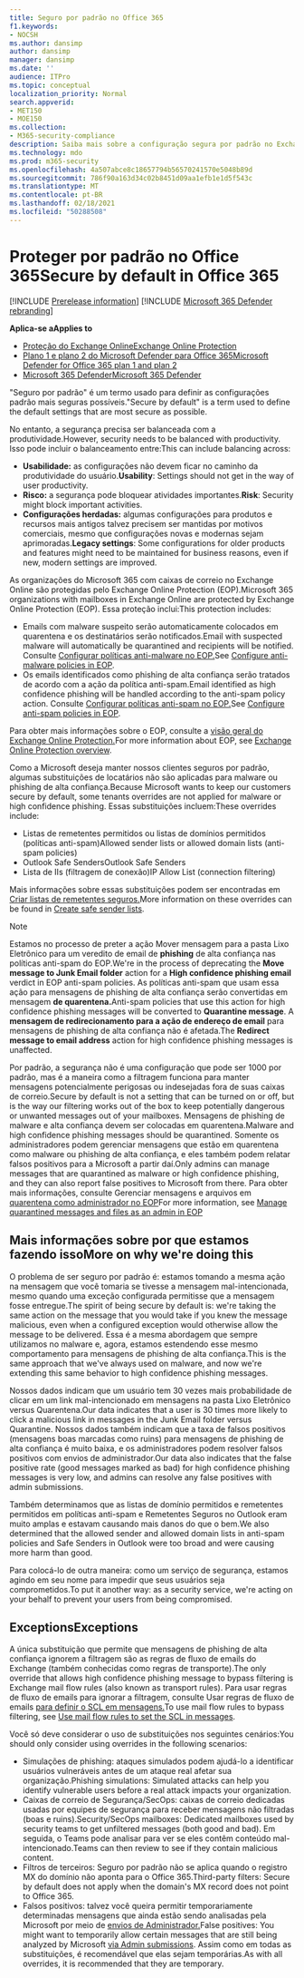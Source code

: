 ```yaml
---
title: Seguro por padrão no Office 365
f1.keywords:
- NOCSH
ms.author: dansimp
author: dansimp
manager: dansimp
ms.date: ''
audience: ITPro
ms.topic: conceptual
localization_priority: Normal
search.appverid:
- MET150
- MOE150
ms.collection:
- M365-security-compliance
description: Saiba mais sobre a configuração segura por padrão no Exchange Online Protection (EOP)
ms.technology: mdo
ms.prod: m365-security
ms.openlocfilehash: 4a507abce8c18657794b56570241570e5048b89d
ms.sourcegitcommit: 786f90a163d34c02b8451d09aa1efb1e1d5f543c
ms.translationtype: MT
ms.contentlocale: pt-BR
ms.lasthandoff: 02/18/2021
ms.locfileid: "50288508"
---
```

# <a name="secure-by-default-in-office-365"></a><span data-ttu-id="f0ee7-103">Proteger por padrão no Office 365</span><span class="sxs-lookup"><span data-stu-id="f0ee7-103">Secure by default in Office 365</span></span>

[!INCLUDE [Prerelease information](../includes/prerelease.md)]
[!INCLUDE [Microsoft 365 Defender rebranding](../includes/microsoft-defender-for-office.md)]

<span data-ttu-id="f0ee7-104">**Aplica-se a**</span><span class="sxs-lookup"><span data-stu-id="f0ee7-104">**Applies to**</span></span>
- [<span data-ttu-id="f0ee7-105">Proteção do Exchange Online</span><span class="sxs-lookup"><span data-stu-id="f0ee7-105">Exchange Online Protection</span></span>](exchange-online-protection-overview.md)
- [<span data-ttu-id="f0ee7-106">Plano 1 e plano 2 do Microsoft Defender para Office 365</span><span class="sxs-lookup"><span data-stu-id="f0ee7-106">Microsoft Defender for Office 365 plan 1 and plan 2</span></span>](office-365-atp.md)
- [<span data-ttu-id="f0ee7-107">Microsoft 365 Defender</span><span class="sxs-lookup"><span data-stu-id="f0ee7-107">Microsoft 365 Defender</span></span>](../mtp/microsoft-threat-protection.md)

<span data-ttu-id="f0ee7-108">"Seguro por padrão" é um termo usado para definir as configurações padrão mais seguras possíveis.</span><span class="sxs-lookup"><span data-stu-id="f0ee7-108">"Secure by default" is a term used to define the default settings that are most secure as possible.</span></span>

<span data-ttu-id="f0ee7-109">No entanto, a segurança precisa ser balanceada com a produtividade.</span><span class="sxs-lookup"><span data-stu-id="f0ee7-109">However, security needs to be balanced with productivity.</span></span> <span data-ttu-id="f0ee7-110">Isso pode incluir o balanceamento entre:</span><span class="sxs-lookup"><span data-stu-id="f0ee7-110">This can include balancing across:</span></span>

- <span data-ttu-id="f0ee7-111">**Usabilidade:** as configurações não devem ficar no caminho da produtividade do usuário.</span><span class="sxs-lookup"><span data-stu-id="f0ee7-111">**Usability**: Settings should not get in the way of user productivity.</span></span>
- <span data-ttu-id="f0ee7-112">**Risco:** a segurança pode bloquear atividades importantes.</span><span class="sxs-lookup"><span data-stu-id="f0ee7-112">**Risk**: Security might block important activities.</span></span>
- <span data-ttu-id="f0ee7-113">**Configurações herdadas:** algumas configurações para produtos e recursos mais antigos talvez precisem ser mantidas por motivos comerciais, mesmo que configurações novas e modernas sejam aprimoradas.</span><span class="sxs-lookup"><span data-stu-id="f0ee7-113">**Legacy settings**: Some configurations for older products and features might need to be maintained for business reasons, even if new, modern settings are improved.</span></span>

<span data-ttu-id="f0ee7-114">As organizações do Microsoft 365 com caixas de correio no Exchange Online são protegidas pelo Exchange Online Protection (EOP).</span><span class="sxs-lookup"><span data-stu-id="f0ee7-114">Microsoft 365 organizations with mailboxes in Exchange Online are protected by Exchange Online Protection (EOP).</span></span> <span data-ttu-id="f0ee7-115">Essa proteção inclui:</span><span class="sxs-lookup"><span data-stu-id="f0ee7-115">This protection includes:</span></span>

- <span data-ttu-id="f0ee7-116">Emails com malware suspeito serão automaticamente colocados em quarentena e os destinatários serão notificados.</span><span class="sxs-lookup"><span data-stu-id="f0ee7-116">Email with suspected malware will automatically be quarantined and recipients will be notified.</span></span> <span data-ttu-id="f0ee7-117">Consulte [Configurar políticas anti-malware no EOP.](configure-anti-malware-policies.md)</span><span class="sxs-lookup"><span data-stu-id="f0ee7-117">See [Configure anti-malware policies in EOP](configure-anti-malware-policies.md).</span></span>
- <span data-ttu-id="f0ee7-118">Os emails identificados como phishing de alta confiança serão tratados de acordo com a ação da política anti-spam.</span><span class="sxs-lookup"><span data-stu-id="f0ee7-118">Email identified as high confidence phishing will be handled according to the anti-spam policy action.</span></span> <span data-ttu-id="f0ee7-119">Consulte [Configurar políticas anti-spam no EOP.](configure-your-spam-filter-policies.md)</span><span class="sxs-lookup"><span data-stu-id="f0ee7-119">See [Configure anti-spam policies in EOP](configure-your-spam-filter-policies.md).</span></span>

<span data-ttu-id="f0ee7-120">Para obter mais informações sobre o EOP, consulte a [visão geral do Exchange Online Protection.](exchange-online-protection-overview.md)</span><span class="sxs-lookup"><span data-stu-id="f0ee7-120">For more information about EOP, see [Exchange Online Protection overview](exchange-online-protection-overview.md).</span></span>

<span data-ttu-id="f0ee7-121">Como a Microsoft deseja manter nossos clientes seguros por padrão, algumas substituições de locatários não são aplicadas para malware ou phishing de alta confiança.</span><span class="sxs-lookup"><span data-stu-id="f0ee7-121">Because Microsoft wants to keep our customers secure by default, some tenants overrides are not applied for malware or high confidence phishing.</span></span> <span data-ttu-id="f0ee7-122">Essas substituições incluem:</span><span class="sxs-lookup"><span data-stu-id="f0ee7-122">These overrides include:</span></span>

- <span data-ttu-id="f0ee7-123">Listas de remetentes permitidos ou listas de domínios permitidos (políticas anti-spam)</span><span class="sxs-lookup"><span data-stu-id="f0ee7-123">Allowed sender lists or allowed domain lists (anti-spam policies)</span></span>
- <span data-ttu-id="f0ee7-124">Outlook Safe Senders</span><span class="sxs-lookup"><span data-stu-id="f0ee7-124">Outlook Safe Senders</span></span>
- <span data-ttu-id="f0ee7-125">Lista de IIs (filtragem de conexão)</span><span class="sxs-lookup"><span data-stu-id="f0ee7-125">IP Allow List (connection filtering)</span></span>

<span data-ttu-id="f0ee7-126">Mais informações sobre essas substituições podem ser encontradas em [Criar listas de remetentes seguros.](create-safe-sender-lists-in-office-365.md)</span><span class="sxs-lookup"><span data-stu-id="f0ee7-126">More information on these overrides can be found in [Create safe sender lists](create-safe-sender-lists-in-office-365.md).</span></span>

> [!NOTE]
> <span data-ttu-id="f0ee7-127">Estamos no processo de preter a  ação Mover mensagem para a pasta Lixo Eletrônico para um veredito de email de **phishing** de alta confiança nas políticas anti-spam do EOP.</span><span class="sxs-lookup"><span data-stu-id="f0ee7-127">We're in the process of deprecating the **Move message to Junk Email folder** action for a **High confidence phishing email** verdict in EOP anti-spam policies.</span></span> <span data-ttu-id="f0ee7-128">As políticas anti-spam que usam essa ação para mensagens de phishing de alta confiança serão convertidas em mensagem **de quarentena.**</span><span class="sxs-lookup"><span data-stu-id="f0ee7-128">Anti-spam policies that use this action for high confidence phishing messages will be converted to **Quarantine message**.</span></span> <span data-ttu-id="f0ee7-129">A **mensagem de redirecionamento para a ação de endereço de email** para mensagens de phishing de alta confiança não é afetada.</span><span class="sxs-lookup"><span data-stu-id="f0ee7-129">The **Redirect message to email address** action for high confidence phishing messages is unaffected.</span></span>

<span data-ttu-id="f0ee7-130">Por padrão, a segurança não é uma configuração que pode ser 1000 por padrão, mas é a maneira como a filtragem funciona para manter mensagens potencialmente perigosas ou indesejadas fora de suas caixas de correio.</span><span class="sxs-lookup"><span data-stu-id="f0ee7-130">Secure by default is not a setting that can be turned on or off, but is the way our filtering works out of the box to keep potentially dangerous or unwanted messages out of your mailboxes.</span></span> <span data-ttu-id="f0ee7-131">Mensagens de phishing de malware e alta confiança devem ser colocadas em quarentena.</span><span class="sxs-lookup"><span data-stu-id="f0ee7-131">Malware and high confidence phishing messages should be quarantined.</span></span> <span data-ttu-id="f0ee7-132">Somente os administradores podem gerenciar mensagens que estão em quarentena como malware ou phishing de alta confiança, e eles também podem relatar falsos positivos para a Microsoft a partir daí.</span><span class="sxs-lookup"><span data-stu-id="f0ee7-132">Only admins can manage messages that are quarantined as malware or high confidence phishing, and they can also report false positives to Microsoft from there.</span></span> <span data-ttu-id="f0ee7-133">Para obter mais informações, consulte Gerenciar mensagens e arquivos em [quarentena como administrador no EOP](manage-quarantined-messages-and-files.md)</span><span class="sxs-lookup"><span data-stu-id="f0ee7-133">For more information, see [Manage quarantined messages and files as an admin in EOP](manage-quarantined-messages-and-files.md)</span></span>

## <a name="more-on-why-were-doing-this"></a><span data-ttu-id="f0ee7-134">Mais informações sobre por que estamos fazendo isso</span><span class="sxs-lookup"><span data-stu-id="f0ee7-134">More on why we're doing this</span></span>

<span data-ttu-id="f0ee7-135">O problema de ser seguro por padrão é: estamos tomando a mesma ação na mensagem que você tomaria se tivesse a mensagem mal-intencionada, mesmo quando uma exceção configurada permitisse que a mensagem fosse entregue.</span><span class="sxs-lookup"><span data-stu-id="f0ee7-135">The spirit of being secure by default is: we're taking the same action on the message that you would take if you knew the message malicious, even when a configured exception would otherwise allow the message to be delivered.</span></span> <span data-ttu-id="f0ee7-136">Essa é a mesma abordagem que sempre utilizamos no malware e, agora, estamos estendendo esse mesmo comportamento para mensagens de phishing de alta confiança.</span><span class="sxs-lookup"><span data-stu-id="f0ee7-136">This is the same approach that we've always used on malware, and now we're extending this same behavior to high confidence phishing messages.</span></span>

<span data-ttu-id="f0ee7-137">Nossos dados indicam que um usuário tem 30 vezes mais probabilidade de clicar em um link mal-intencionado em mensagens na pasta Lixo Eletrônico versus Quarentena.</span><span class="sxs-lookup"><span data-stu-id="f0ee7-137">Our data indicates that a user is 30 times more likely to click a malicious link in messages in the Junk Email folder versus Quarantine.</span></span> <span data-ttu-id="f0ee7-138">Nossos dados também indicam que a taxa de falsos positivos (mensagens boas marcadas como ruins) para mensagens de phishing de alta confiança é muito baixa, e os administradores podem resolver falsos positivos com envios de administrador.</span><span class="sxs-lookup"><span data-stu-id="f0ee7-138">Our data also indicates that the false positive rate (good messages marked as bad) for high confidence phishing messages is very low, and admins can resolve any false positives with admin submissions.</span></span>

<span data-ttu-id="f0ee7-139">Também determinamos que as listas de domínio permitidos e remetentes permitidos em políticas anti-spam e Remetentes Seguros no Outlook eram muito amplas e estavam causando mais danos do que o bem.</span><span class="sxs-lookup"><span data-stu-id="f0ee7-139">We also determined that the allowed sender and allowed domain lists in anti-spam policies and Safe Senders in Outlook were too broad and were causing more harm than good.</span></span>

<span data-ttu-id="f0ee7-140">Para colocá-lo de outra maneira: como um serviço de segurança, estamos agindo em seu nome para impedir que seus usuários seja comprometidos.</span><span class="sxs-lookup"><span data-stu-id="f0ee7-140">To put it another way: as a security service, we're acting on your behalf to prevent your users from being compromised.</span></span> 

## <a name="exceptions"></a><span data-ttu-id="f0ee7-141">Exceptions</span><span class="sxs-lookup"><span data-stu-id="f0ee7-141">Exceptions</span></span>

<span data-ttu-id="f0ee7-142">A única substituição que permite que mensagens de phishing de alta confiança ignorem a filtragem são as regras de fluxo de emails do Exchange (também conhecidas como regras de transporte).</span><span class="sxs-lookup"><span data-stu-id="f0ee7-142">The only override that allows high confidence phishing message to bypass filtering is Exchange mail flow rules (also known as transport rules).</span></span> <span data-ttu-id="f0ee7-143">Para usar regras de fluxo de emails para ignorar a filtragem, consulte Usar regras de fluxo de emails [para definir o SCL em mensagens.](use-mail-flow-rules-to-set-the-spam-confidence-level-scl-in-messages.md)</span><span class="sxs-lookup"><span data-stu-id="f0ee7-143">To use mail flow rules to bypass filtering, see [Use mail flow rules to set the SCL in messages](use-mail-flow-rules-to-set-the-spam-confidence-level-scl-in-messages.md).</span></span>

<span data-ttu-id="f0ee7-144">Você só deve considerar o uso de substituições nos seguintes cenários:</span><span class="sxs-lookup"><span data-stu-id="f0ee7-144">You should only consider using overrides in the following scenarios:</span></span>

- <span data-ttu-id="f0ee7-145">Simulações de phishing: ataques simulados podem ajudá-lo a identificar usuários vulneráveis antes de um ataque real afetar sua organização.</span><span class="sxs-lookup"><span data-stu-id="f0ee7-145">Phishing simulations: Simulated attacks can help you identify vulnerable users before a real attack impacts your organization.</span></span>
- <span data-ttu-id="f0ee7-146">Caixas de correio de Segurança/SecOps: caixas de correio dedicadas usadas por equipes de segurança para receber mensagens não filtradas (boas e ruins).</span><span class="sxs-lookup"><span data-stu-id="f0ee7-146">Security/SecOps mailboxes: Dedicated mailboxes used by security teams to get unfiltered messages (both good and bad).</span></span> <span data-ttu-id="f0ee7-147">Em seguida, o Teams pode analisar para ver se eles contêm conteúdo mal-intencionado.</span><span class="sxs-lookup"><span data-stu-id="f0ee7-147">Teams can then review to see if they contain malicious content.</span></span>
- <span data-ttu-id="f0ee7-148">Filtros de terceiros: Seguro por padrão não se aplica quando o registro MX do domínio não aponta para o Office 365.</span><span class="sxs-lookup"><span data-stu-id="f0ee7-148">Third-party filters: Secure by default does not apply when the domain's MX record does not point to Office 365.</span></span>
- <span data-ttu-id="f0ee7-149">Falsos positivos: talvez você queira permitir temporariamente determinadas mensagens que ainda estão sendo analisadas pela Microsoft por meio de [envios de Administrador.](admin-submission.md)</span><span class="sxs-lookup"><span data-stu-id="f0ee7-149">False positives: You might want to temporarily allow certain messages that are still being analyzed by Microsoft [via Admin submissions](admin-submission.md).</span></span> <span data-ttu-id="f0ee7-150">Assim como em todas as substituições, é recomendável que elas sejam temporárias.</span><span class="sxs-lookup"><span data-stu-id="f0ee7-150">As with all overrides, it is recommended that they are temporary.</span></span>
